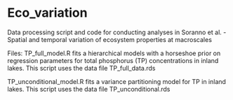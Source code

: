 # Eco_variation
Data processing script and code for conducting analyses in Soranno et al. - Spatial and temporal variation of ecosystem properties at macroscales

Files: 
TP_full_model.R fits a hierarchical models with a horseshoe prior on regression parameters for total phosphorus (TP) concentrations in inland lakes. This script uses the data file TP_full_data.rds

TP_unconditional_model.R fits a variance partitioning model for TP in inland lakes. This script uses the data file TP_unconditional.rds

